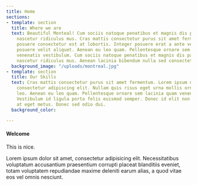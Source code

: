 ```yaml
---
title: Home
sections:
- template: section
  title: Where we are
  text: Beautiful Monteal! Cum sociis natoque penatibus et magnis dis parturient montes,
    nascetur ridiculus mus. Cras mattis consectetur purus sit amet fermentum. Sed
    posuere consectetur est at lobortis. Integer posuere erat a ante venenatis dapibus
    posuere velit aliquet. Aenean eu leo quam. Pellentesque ornare sem lacinia quam
    venenatis vestibulum. Cum sociis natoque penatibus et magnis dis parturient montes,
    nascetur ridiculus mus. Aenean lacinia bibendum nulla sed consectetur.
  background_image: "/uploads/montreal.jpg"
- template: section
  title: Our Skills
  text: Cras mattis consectetur purus sit amet fermentum. Lorem ipsum dolor sit amet,
    consectetur adipiscing elit. Nullam quis risus eget urna mollis ornare vel eu
    leo. Aenean eu leo quam. Pellentesque ornare sem lacinia quam venenatis vestibulum.
    Vestibulum id ligula porta felis euismod semper. Donec id elit non mi porta gravida
    at eget metus. Donec sed odio dui.
  background_color: 

---
```

#### Welcome

This is nice.

Lorem ipsum dolor sit amet, consectetur adipisicing elit. Necessitatibus voluptatum accusantium praesentium corrupti placeat blanditiis eveniet, totam voluptatem repudiandae maxime deleniti earum alias, a quod vitae eos vel omnis nesciunt.